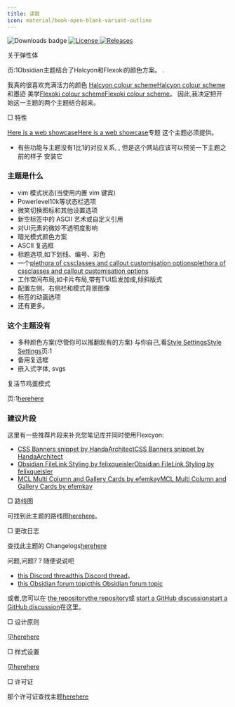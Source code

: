 ```yaml
---
title: 读取
icon: material/book-open-blank-variant-outline
---
```


<img src="https://img.shields.io/badge/downloads-900+-6E4E9B?style=for-the-badge&logo=obsidian&color=%23483699" alt="Downloads badge">
<a href="https://github.com/bladeacer/flexcyon/blob/master/LICENSE">
    <img src="https://img.shields.io/github/license/bladeacer/flexcyon?style=for-the-badge" alt="License">
</a>
<a href="https://github.com/bladeacer/flexcyon/releases">
    <img src="https://img.shields.io/github/v/release/bladeacer/flexcyon?style=for-the-badge&sort=semver" alt="Releases">
</a>

关于弹性体

页:1Obsidian主题结合了Halcyon和Flexoki的颜色方案。
.

我真的很喜欢充满活力的颜色
[Halcyon colour scheme](https://halcyon-theme.netlify.app/)[Halcyon colour scheme](https://halcyon-theme.netlify.app/)和墨迹
美学[Flexoki colour scheme](https://stephango.com/flexoki)[Flexoki colour scheme](https://stephango.com/flexoki)。
因此,我决定把开始这一主题的两个主题结合起来。

□ 特性

[Here is a web showcase](https://share.note.sx/r7rd6a8a#n1z0mQOPxar40bRJJ8yIY/c97ljRYkU+vUX34EJVhoE)[Here is a web showcase](https://share.note.sx/r7rd6a8a#n1z0mQOPxar40bRJJ8yIY/c97ljRYkU+vUX34EJVhoE)专题
这个主题必须提供。

- 有些功能与主题没有1比1的对应关系,
,
但是这个网站应该可以预览一下主题之前的样子
安装它

### 主题是什么

- vim 模式状态(当使用内置 vim 键宾)
- Powerlevel10k等状态栏选项
- 微笑切换图标和其他设置选项
- 新空标签中的 ASCII 艺术或自定义引用
- 对UI元素的微妙不透明度影响
- 暗光模式颜色方案
- ASCII 复选框
- 标题选项,如下划线、编号、彩色
- 一个[plethora of cssclasses and callout customisation options](../Styling/CSS-Classes/index.md)[plethora of cssclasses and callout customisation options](../Styling/CSS-Classes/index.md)
- 工作空间布局,如卡片布局,带有TUI启发加成,倾斜版式
- 配置左侧、右侧栏和模式背景图像
- 标签的动画选项
- 还有更多。

### 这个主题没有

- 多种颜色方案(尽管你可以推翻现有的方案)
与你自己,看[Style Settings](../Styling/Style-Settings/index.md)[Style Settings](../Styling/Style-Settings/index.md)页:1
- 备用复选框
- 嵌入式字体, svgs

复活节鸡蛋模式

页:1[here](./page-5.md)[here](./page-5.md)

### 建议片段

这里有一些推荐片段来补充您笔记库并同时使用Flexcyon:

- [CSS Banners snippet by HandaArchitect](https://github.com/HandaArchitect/obsidian-banner-snippet)[CSS Banners snippet by HandaArchitect](https://github.com/HandaArchitect/obsidian-banner-snippet)
- [Obsidian FileLink Styling by felixqueisler](https://github.com/felixqueisler/Obsidian-FileLink-Styling)[Obsidian FileLink Styling by felixqueisler](https://github.com/felixqueisler/Obsidian-FileLink-Styling)
- [MCL Multi Column and Gallery Cards by efemkay](https://github.com/efemkay/obsidian-modular-css-layout)[MCL Multi Column and Gallery Cards by efemkay](https://github.com/efemkay/obsidian-modular-css-layout)

□ 路线图

可找到此主题的路线图[here](https://github.com/bladeacer/flexcyon/tree/master/docs/roadmap.md)[here](https://github.com/bladeacer/flexcyon/tree/master/docs/roadmap.md)。

□ 更改日志

查找此主题的 Changelogs[here](../changelogs/index.md)[here](../changelogs/index.md)

问题,问题?
?
随便说说吧

- [this Discord thread](https://discord.com/channels/686053708261228577/1338130333698359357)[this Discord thread](https://discord.com/channels/686053708261228577/1338130333698359357)。
- [this Obsidian forum topic](https://forum.obsidian.md/t/flexcyon-a-dark-theme-for-obsidian/99869)[this Obsidian forum topic](https://forum.obsidian.md/t/flexcyon-a-dark-theme-for-obsidian/99869)

或者,您可以在
[the repository](https://github.com/bladeacer/flexcyon/issues)[the repository](https://github.com/bladeacer/flexcyon/issues)或
[start a GitHub discussion](https://github.com/bladeacer/flexcyon/discussions)[start a GitHub discussion](https://github.com/bladeacer/flexcyon/discussions)在这里。

□ 设计原则

见[here](./page-4.md)[here](./page-4.md)

□ 样式设置

见[here](../Styling/Style-Settings/index.md)[here](../Styling/Style-Settings/index.md)

□ 许可证

那个许可证查找主题[here](./license.md)[here](./license.md)

